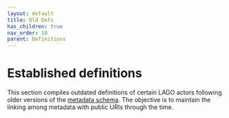 ```yaml
---
layout: default
title: Old Defs
has_children: true
nav_order: 10
parent: Definitions
---
```


# Established definitions

This section compiles outdated definitions of certain LAGO actors following older versions of the [metadata schema](/schema/lagoSchema). The objective is to maintain the linking among  metadata with public URIs through the time.
